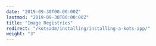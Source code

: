 ```yaml
---
date: "2019-09-30T00:00:00Z"
lastmod: "2019-09-30T00:00:00Z"
title: "Image Registries"
redirect: "/kotsadm/installing/installing-a-kots-app/"
weight: "3"
---
```

